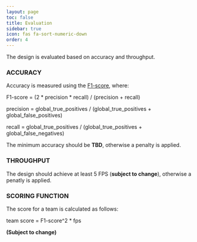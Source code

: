 ```yaml
---
layout: page
toc: false
title: Evaluation
sidebar: true
icon: fas fa-sort-numeric-down
order: 4
---
```


The design is evaluated based on accuracy and throughput.

### ACCURACY

Accuracy is measured using the [F1-score](https://en.wikipedia.org/wiki/F-score), where:

F1-score = (2 * precision * recall) / (precision + recall)

precision = global_true_positives / (global_true_positives + global_false_positives)

recall = global_true_positives / (global_true_positives + global_false_negatives)

The minimum accuracy should be **TBD**, otherwise a penalty is applied.

### THROUGHPUT
The design should achieve at least 5 FPS (**subject to change**), otherwise a penatly is applied.

### SCORING FUNCTION
The score for a team is calculated as follows:

team score = F1-score^2 * fps

**(Subject to change)**

